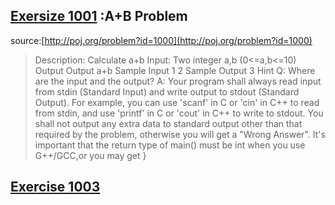 ## [Exersize 1001](https://github.com/yzcyx/POJ/blob/master/Vol1/1000_A%2BB%20Problem.cpp) :A+B Problem
source:[http://poj.org/problem?id=1000](http://poj.org/problem?id=1000)
>Description: Calculate a+b
 Input: Two integer a,b (0<=a,b<=10)
Output
Output a+b
Sample Input
1 2
Sample Output
3
Hint
Q: Where are the input and the output? 
A: Your program shall always read input from stdin (Standard Input) and write output to stdout (Standard Output). For example, you can use 'scanf' in C or 'cin' in C++ to read from stdin, and use 'printf' in C or 'cout' in C++ to write to stdout. 
You shall not output any extra data to standard output other than that required by the problem, otherwise you will get a "Wrong Answer". 
It's important that the return type of main() must be int when you use G++/GCC,or you may get }

## [Exercise 1003](https://github.com/yzcyx/POJ/blob/master/Vol1/1003_Hangover.cpp)
